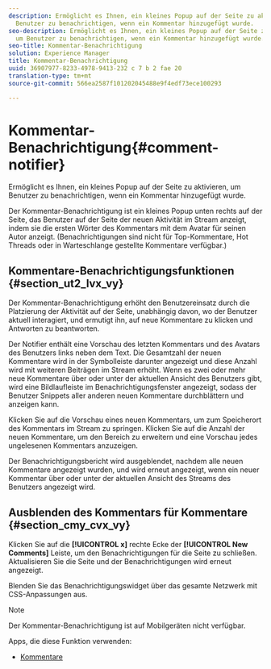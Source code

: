 ```yaml
---
description: Ermöglicht es Ihnen, ein kleines Popup auf der Seite zu aktivieren, um
  Benutzer zu benachrichtigen, wenn ein Kommentar hinzugefügt wurde.
seo-description: Ermöglicht es Ihnen, ein kleines Popup auf der Seite zu aktivieren,
  um Benutzer zu benachrichtigen, wenn ein Kommentar hinzugefügt wurde.
seo-title: Kommentar-Benachrichtigung
solution: Experience Manager
title: Kommentar-Benachrichtigung
uuid: 36907977-8233-4978-9413-232 c 7 b 2 fae 20
translation-type: tm+mt
source-git-commit: 566ea2587f101202045488e9f4edf73ece100293

---
```



# Kommentar-Benachrichtigung{#comment-notifier}

Ermöglicht es Ihnen, ein kleines Popup auf der Seite zu aktivieren, um Benutzer zu benachrichtigen, wenn ein Kommentar hinzugefügt wurde.

Der Kommentar-Benachrichtigung ist ein kleines Popup unten rechts auf der Seite, das Benutzer auf der Seite der neuen Aktivität im Stream anzeigt, indem sie die ersten Wörter des Kommentars mit dem Avatar für seinen Autor anzeigt. (Benachrichtigungen sind nicht für Top-Kommentare, Hot Threads oder in Warteschlange gestellte Kommentare verfügbar.)

## Kommentare-Benachrichtigungsfunktionen {#section_ut2_lvx_vy}

Der Kommentar-Benachrichtigung erhöht den Benutzereinsatz durch die Platzierung der Aktivität auf der Seite, unabhängig davon, wo der Benutzer aktuell interagiert, und ermutigt ihn, auf neue Kommentare zu klicken und Antworten zu beantworten.

Der Notifier enthält eine Vorschau des letzten Kommentars und des Avatars des Benutzers links neben dem Text. Die Gesamtzahl der neuen Kommentare wird in der Symbolleiste darunter angezeigt und diese Anzahl wird mit weiteren Beiträgen im Stream erhöht. Wenn es zwei oder mehr neue Kommentare über oder unter der aktuellen Ansicht des Benutzers gibt, wird eine Bildlaufleiste im Benachrichtigungsfenster angezeigt, sodass der Benutzer Snippets aller anderen neuen Kommentare durchblättern und anzeigen kann.

Klicken Sie auf die Vorschau eines neuen Kommentars, um zum Speicherort des Kommentars im Stream zu springen. Klicken Sie auf die Anzahl der neuen Kommentare, um den Bereich zu erweitern und eine Vorschau jedes ungelesenen Kommentars anzuzeigen.

Der Benachrichtigungsbericht wird ausgeblendet, nachdem alle neuen Kommentare angezeigt wurden, und wird erneut angezeigt, wenn ein neuer Kommentar über oder unter der aktuellen Ansicht des Streams des Benutzers angezeigt wird.

## Ausblenden des Kommentars für Kommentare {#section_cmy_cvx_vy}

Klicken Sie auf die **[!UICONTROL x]** rechte Ecke der **[!UICONTROL New Comments]** Leiste, um den Benachrichtigungen für die Seite zu schließen. Aktualisieren Sie die Seite und der Benachrichtigungen wird erneut angezeigt.

Blenden Sie das Benachrichtigungswidget über das gesamte Netzwerk mit CSS-Anpassungen aus.

>[!NOTE]
>
>Der Kommentar-Benachrichtigung ist auf Mobilgeräten nicht verfügbar.



Apps, die diese Funktion verwenden:

* [Kommentare](/help/using/c-about-apps/c-comments/c-comments.md)

